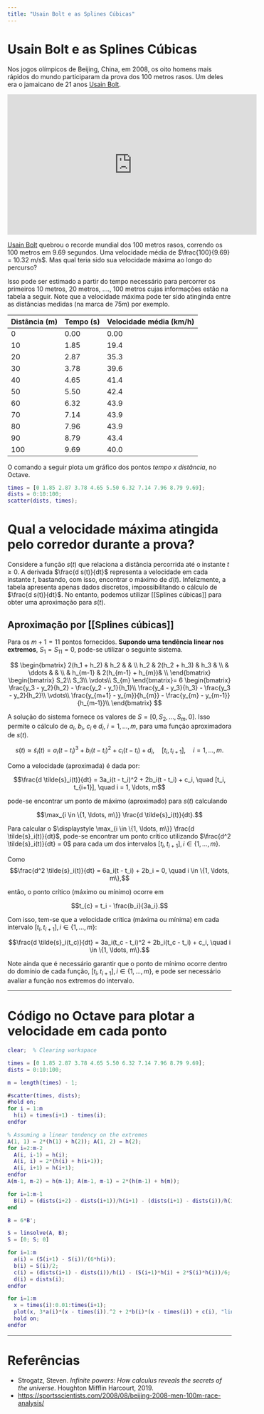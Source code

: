 ```yaml
---
title: "Usain Bolt e as Splines Cúbicas"
---
```


# Usain Bolt e as Splines Cúbicas

Nos jogos olímpicos de Beijing, China, em 2008, os oito homens mais rápidos do mundo participaram da prova dos 100 metros rasos. Um deles era o jamaicano de 21 anos [Usain Bolt](https://pt.wikipedia.org/wiki/Usain_Bolt).

<iframe width="560" height="315" src="https://www.youtube.com/embed/oetnQgsoN-o?controls=0" title="YouTube video player" frameborder="0" allow="accelerometer; autoplay; clipboard-write; encrypted-media; gyroscope; picture-in-picture" allowfullscreen></iframe>

[Usain Bolt](https://pt.wikipedia.org/wiki/Usain_Bolt) quebrou o recorde mundial dos 100 metros rasos, correndo os 100 metros em 9.69 segundos. Uma velocidade média de $\frac{100}{9.69} = 10.32 m/s$.  Mas qual teria sido sua velocidade máxima ao longo do percurso?

Isso pode ser estimado a partir do tempo necessário para percorrer os primeiros 10 metros, 20 metros, ...., 100 metros cujas informações estão na tabela a seguir. Note que a velocidade máxima pode ter sido atinginda entre as distâncias medidas (na marca de 75m) por exemplo.

| Distância (m) | Tempo (s) | Velocidade média (km/h)|
| ------------- | --------- | ---------------- |
| 0             | 0.00      | 0.00             |
| 10            | 1.85      | 19.4             |
| 20            | 2.87      | 35.3             |
| 30            | 3.78      | 39.6             |
| 40            | 4.65      | 41.4             |
| 50            | 5.50      | 42.4             |
| 60            | 6.32      | 43.9             |
| 70            | 7.14      | 43.9             |
| 80            | 7.96      | 43.9             |
| 90            | 8.79      | 43.4             |
| 100           | 9.69      | 40.0             |


O comando a seguir plota um gráfico dos pontos *tempo x distância*, no Octave. 

```matlab
times = [0 1.85 2.87 3.78 4.65 5.50 6.32 7.14 7.96 8.79 9.69];
dists = 0:10:100;
scatter(dists, times);
```

# Qual a velocidade máxima atingida pelo corredor durante a prova?

Considere a função $s(t)$ que relaciona a distância percorrida até o instante $t \geq 0$. A derivada $\frac{d s(t)}{dt}$ representa a velocidade em cada instante $t$, bastando, com isso, encontrar o máximo de $d(t)$. Infelizmente, a tabela apresenta apenas dados discretos, impossibilitando o cálculo de $\frac{d s(t)}{dt}$. No entanto, podemos utilizar [[Splines cúbicas]] para obter uma aproximação para $s(t)$.


## Aproximação por [[Splines cúbicas]]

Para os $m+1 = 11$ pontos fornecidos. **Supondo uma tendência linear nos extremos**, $S_1 = S_{11} = 0$, pode-se utilizar o seguinte sistema.

$$
\begin{bmatrix}
2(h_1 + h_2) & h_2           & & \\
h_2          & 2(h_2 + h_3)  & h_3 & \\
             & \ddots        & & \\
			 & h_{m-1}        & 2(h_{m-1} + h_{m})& \\
\end{bmatrix} \begin{bmatrix}
S_2\\
S_3\\
\vdots\\
S_{m}
\end{bmatrix}= 
6 \begin{bmatrix}
\frac{y_3 - y_2}{h_2} - \frac{y_2 - y_1}{h_1}\\
\frac{y_4 - y_3}{h_3} - \frac{y_3 - y_2}{h_2}\\
\vdots\\
\frac{y_{m+1} - y_{m}}{h_{m}} - \frac{y_{m} - y_{m-1}}{h_{m-1}}\\
\end{bmatrix}
$$

A solução do sistema fornece os valores de $S = [0, S_2, \ldots, S_{m}, 0]$. Isso permite o cálculo de $a_i$,  $b_i$,  $c_i$  e $d_i$, $i = 1, \ldots, m$, para uma função aproximadora de $s(t)$.

$$s(t) \approx \tilde{s}_i(t) = a_i(t - t_i)^3 + b_i(t - t_i)^2 + c_i(t - t_i) + d_i, \quad [t_i, t_{i+1}], \quad i = 1, \ldots, m.$$

Como a velocidade (aproximada) é dada por:  

$$\frac{d \tilde{s}_i(t)}{dt} = 3a_i(t - t_i)^2 + 2b_i(t - t_i) + c_i, \quad [t_i, t_{i+1}], \quad  i = 1, \ldots, m$$ 

pode-se encontrar um ponto de máximo (aproximado) para $s(t)$ calculando 

$$\max_{i \in \{1, \ldots, m\}}  \frac{d \tilde{s}_i(t)}{dt}.$$

Para calcular o $\displaystyle \max_{i \in \{1, \ldots, m\}} \frac{d \tilde{s}_i(t)}{dt}$, pode-se encontrar um ponto crítico utilizando $\frac{d^2 \tilde{s}_i(t)}{dt} = 0$ para cada um dos intervalos $[t_i, t_{i+1}], i \in \{1, \ldots, m\}$.

Como 
$$\frac{d^2 \tilde{s}_i(t)}{dt} = 6a_i(t - t_i) + 2b_i = 0, \quad i \in \{1, \ldots, m\},$$ 

então, o ponto crítico (máximo ou mínimo) ocorre em

$$t_{c} = t_i - \frac{b_i}{3a_i}.$$ 

Com isso, tem-se que a velocidade crítica (máxima ou mínima) em cada intervalo $[t_i, t_{i+1}], i \in \{1, \ldots, m\}$:

$$\frac{d \tilde{s}_i(t_c)}{dt} = 3a_i(t_c - t_i)^2 + 2b_i(t_c - t_i) + c_i, \quad i \in \{1, \ldots, m\}.$$

Note ainda que é necessário garantir que o ponto de mínimo ocorre dentro do domínio de cada função, $[t_i, t_{i+1}], i \in \{1, \ldots, m\}$, e pode ser necessário avaliar a função nos extremos do intervalo.

---

# Código no Octave para plotar a velocidade em cada ponto

```matlab
clear;  % Clearing workspace

times = [0 1.85 2.87 3.78 4.65 5.50 6.32 7.14 7.96 8.79 9.69];
dists = 0:10:100;

m = length(times) - 1;

#scatter(times, dists);
#hold on;
for i = 1:m
  h(i) = times(i+1) - times(i);
endfor

% Assuming a linear tendency on the extremes
A(1, 1) = 2*(h(1) + h(2)); A(1, 2) = h(2);
for i=2:m-2
  A(i, i-1) = h(i);
  A(i, i) = 2*(h(i) + h(i+1));
  A(i, i+1) = h(i+1);
endfor
A(m-1, m-2) = h(m-1); A(m-1, m-1) = 2*(h(m-1) + h(m));

for i=1:m-1
  B(i) = (dists(i+2) - dists(i+1))/h(i+1) - (dists(i+1) - dists(i))/h(i);
end

B = 6*B';

S = linsolve(A, B);
S = [0; S; 0]

for i=1:m
  a(i) = (S(i+1) - S(i))/(6*h(i));
  b(i) = S(i)/2;
  c(i) = (dists(i+1) - dists(i))/h(i) - (S(i+1)*h(i) + 2*S(i)*h(i))/6;
  d(i) = dists(i);
endfor

for i=1:m
  x = times(i):0.01:times(i+1);
  plot(x, 3*a(i)*(x - times(i)).^2 + 2*b(i)*(x - times(i)) + c(i), "linewidth", 2);
  hold on;
endfor
```

--- 
# Referências 

- Strogatz, Steven. _Infinite powers: How calculus reveals the secrets of the universe_. Houghton Mifflin Harcourt, 2019.
- https://sportsscientists.com/2008/08/beijing-2008-men-100m-race-analysis/
